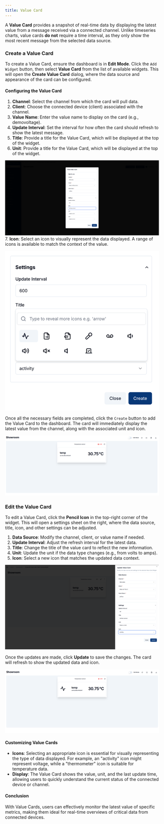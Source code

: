 ```yaml
---
title: Value Card
---
```


A **Value Card** provides a snapshot of real-time data by displaying the latest value from a message received via a connected channel. Unlike timeseries charts, value cards **do not** require a time interval, as they only show the most recent message from the selected data source.

### Create a Value Card

To create a Value Card, ensure the dashboard is in **Edit Mode**.
Click the `Add Widget` button, then select **Value Card** from the list of available widgets. This will open the **Create Value Card** dialog, where the data source and appearance of the card can be configured.

#### Configuring the Value Card

1. **Channel**: Select the channel from which the card will pull data.
2. **Client**: Choose the connected device (client) associated with the channel.
3. **Value Name**: Enter the value name to display on the card (e.g., demovoltage).
4. **Update Interval**: Set the interval for how often the card should refresh to show the latest message.
5. **Title**: Provide a title for the Value Card, which will be displayed at the top of the widget.
6. **Unit**: Provide a title for the Value Card, which will be displayed at the top of the widget.

![Value Card Configuration](../../img/dashboards/create-valuecard.png)
7. **Icon**: Select an icon to visually represent the data displayed. A range of icons is available to match the context of the value.

![Icon Selection](../../img/dashboards/valuecard-icons.png)

Once all the necessary fields are completed, click the `Create` button to add the Value Card to the dashboard.
The card will immediately display the latest value from the channel, along with the associated unit and icon.

![Value Card Created](../../img/dashboards/new-valuecard.png)

### Edit the Value Card

To edit a Value Card, click the **Pencil Icon** in the top-right corner of the widget. This will open a settings sheet on the right, where the data source, title, icon, and other settings can be adjusted.

1. **Data Source**: Modify the channel, client, or value name if needed.
2. **Update Interval**: Adjust the refresh interval for the latest data.
3. **Title**: Change the title of the value card to reflect the new information.
4. **Unit**: Update the unit if the data type changes (e.g., from volts to amps).
5. **Icon**: Select a new icon that matches the updated data context.

![Editing Value Card](../../img/dashboards/edit-valuecard.png)

Once the updates are made, click **Update** to save the changes.
The card will refresh to show the updated data and icon.

![Updated Value Card](../../img/dashboards/edited-valuecard.png)

#### Customizing Value Cards

- **Icons**: Selecting an appropriate icon is essential for visually representing the type of data displayed. For example, an "activity" icon might represent voltage, while a "thermometer" icon is suitable for temperature data.
- **Display**: The Value Card shows the value, unit, and the last update time, allowing users to quickly understand the current status of the connected device or channel.

#### **Conclusion**

With Value Cards, users can effectively monitor the latest value of specific metrics, making them ideal for real-time overviews of critical data from connected devices.

